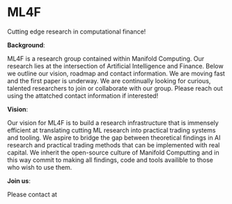 # ML4F
Cutting edge research in computational finance!

**Background**: 

ML4F is a research group contained within Manifold Computing. Our research lies at the intersection of Artificial Intelligence and Finance. Below we outline our vision, roadmap and contact information. We are moving fast and the first paper is underway. We are continually looking for curious, talented researchers to join or collaborate with our group. Please reach out using the attatched contact information if interested!

**Vision**: 

Our vision for ML4F is to build a research infrastructure that is immensely efficient at translating cutting ML research into practical trading systems and tooling. We aspire to bridge the gap between theoretical findings in AI research and practical trading methods that can be implemented with real capital. We inherit the open-source culture of Manifold Computting and in this way commit to making all findings, code and tools availible to those who wish to use them.

**Join us**:

Please contact at 



